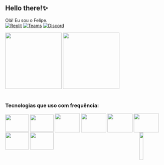 ## Hello there!✨ 

Olá! Eu sou o Felipe.<br>
[![Replit](https://img.shields.io/badge/replit-667881?style=for-the-badge&logo=replit&logoColor=white)](https://replit.com/@FelipeSouza58)
[![Teams](https://img.shields.io/badge/Microsoft_Teams-6264A7?style=for-the-badge&logo=microsoft-teams&logoColor=white)](https://replit.com/@FelipeSouza58)
[![Discord](https://img.shields.io/badge/Discord-7289DA?style=for-the-badge&logo=discord&logoColor=white)](https://replit.com/@FelipeSouza58)

<div>
  <img height="180em" src="https://github-readme-stats.vercel.app/api?username=Felip07&theme=dark">
  <img height="180em" src="https://github-readme-stats.vercel.app/api/top-langs/?username=Felip07&theme=dark">
</div>


<div style="display: inline_block"><br>
  <h3>Tecnologias que uso com frequência:</h3>
  <img align="center" height="55" width="75" src="https://cdn.jsdelivr.net/gh/devicons/devicon/icons/javascript/javascript-original.svg" />
  <img align="center" height="55" width="75" src="https://cdn.jsdelivr.net/gh/devicons/devicon/icons/nodejs/nodejs-original.svg" />
  <img align="center" height="60" width="80" src="https://cdn.jsdelivr.net/gh/devicons/devicon/icons/java/java-original.svg" />
  <img align="center" height="60" width="80" src="https://cdn.jsdelivr.net/gh/devicons/devicon/icons/react/react-original.svg" />
  <img align="center" height="60" width="80" src="https://cdn.jsdelivr.net/gh/devicons/devicon/icons/html5/html5-original.svg" />
  <img align="center" height="60" width="80" src="https://cdn.jsdelivr.net/gh/devicons/devicon/icons/css3/css3-original.svg" />
  <img align="center" height="55" width="75" src="https://cdn.jsdelivr.net/gh/devicons/devicon/icons/php/php-original.svg" />
  <img align="center" height="55" width="75" src="https://cdn.jsdelivr.net/gh/devicons/devicon/icons/mysql/mysql-original.svg" />
  <img align="right" height="15%" width="15%" src="https://media1.giphy.com/media/Wn74RUT0vjnoU98Hnt/200w.gif?cid=82a1493bdyc3we6t9b8r1444ycm74mqn3cnz7kbimjz860lx&rid=200w.gif&ct=g">
</div>

##

